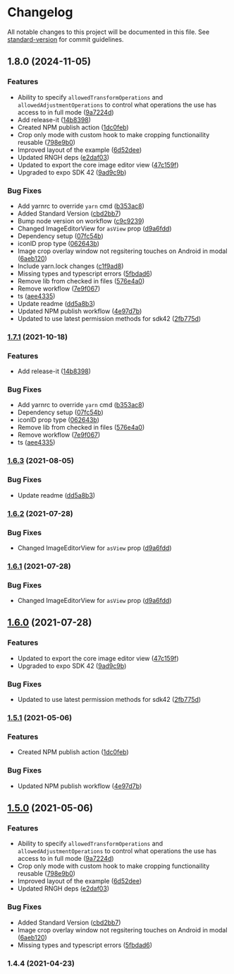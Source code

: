 # Changelog

All notable changes to this project will be documented in this file. See [standard-version](https://github.com/conventional-changelog/standard-version) for commit guidelines.

## 1.8.0 (2024-11-05)


### Features

* Ability to specify `allowedTransformOperations` and `allowedAdjustmentOperations` to control what operations the use has access to in full mode ([9a7224d](https://github.com/IliasseWahbi/expo-image-crop-editor/commit/9a7224d4df3b67fb485532f2cef6212f933e5ad5))
* Add release-it ([14b8398](https://github.com/IliasseWahbi/expo-image-crop-editor/commit/14b839857c1af155939b1f4719afa943119ad47f))
* Created NPM publish action ([1dc0feb](https://github.com/IliasseWahbi/expo-image-crop-editor/commit/1dc0febdd4a66d09eef17b2c605a8756d4e3db96))
* Crop only mode with custom hook to make cropping functionaility reusable ([798e9b0](https://github.com/IliasseWahbi/expo-image-crop-editor/commit/798e9b02d9ccfce4af216233a5a0db6d26529b10))
* Improved layout of the example ([6d52dee](https://github.com/IliasseWahbi/expo-image-crop-editor/commit/6d52dee99eb4de2e5c922e3aed2b76bd5501b703))
* Updated RNGH deps ([e2daf03](https://github.com/IliasseWahbi/expo-image-crop-editor/commit/e2daf031975bacac51dd7bef4f640e90557123db))
* Updated to export the core image editor view ([47c159f](https://github.com/IliasseWahbi/expo-image-crop-editor/commit/47c159fa973da0e4fddbe470b3c911ccd3d59fb8))
* Upgraded to expo SDK 42 ([9ad9c9b](https://github.com/IliasseWahbi/expo-image-crop-editor/commit/9ad9c9b6c0112134cc253b85752e4b9c77134820))


### Bug Fixes

* Add yarnrc to override `yarn` cmd ([b353ac8](https://github.com/IliasseWahbi/expo-image-crop-editor/commit/b353ac8fab8ddd37f76d914ccba72d44eeed5fc8))
* Added Standard Version ([cbd2bb7](https://github.com/IliasseWahbi/expo-image-crop-editor/commit/cbd2bb7d0bfdc797946f0230545110de3f078afd))
* Bump node version on workflow ([c9c9239](https://github.com/IliasseWahbi/expo-image-crop-editor/commit/c9c92390d9465d17cec71c9ee07a3edfec19fb73))
* Changed ImageEditorView for `asView` prop ([d9a6fdd](https://github.com/IliasseWahbi/expo-image-crop-editor/commit/d9a6fdd600f1cadc98baf4f29d2a56a84d8f15ed))
* Dependency setup ([07fc54b](https://github.com/IliasseWahbi/expo-image-crop-editor/commit/07fc54b150f34b07a1d7699ab0ca5513087ecf70))
* iconID prop type ([062643b](https://github.com/IliasseWahbi/expo-image-crop-editor/commit/062643bb72fbabed555d3c3933f5681a03a50296))
* Image crop overlay window not regsitering touches on Android in modal ([6aeb120](https://github.com/IliasseWahbi/expo-image-crop-editor/commit/6aeb1201923ad00116e3672f8834d6042a4d66be))
* Include yarn.lock changes ([c1f9ad8](https://github.com/IliasseWahbi/expo-image-crop-editor/commit/c1f9ad8c6aa517ae180ad9f666ebab1427d92304))
* Missing types and typescript errors ([5fbdad6](https://github.com/IliasseWahbi/expo-image-crop-editor/commit/5fbdad6948460e2ddfa988ca73cfa93d77d8d1bf))
* Remove lib from checked in files ([576e4a0](https://github.com/IliasseWahbi/expo-image-crop-editor/commit/576e4a097577a28535b9acaa3fd13e5b7cac66a4))
* Remove workflow ([7e9f067](https://github.com/IliasseWahbi/expo-image-crop-editor/commit/7e9f0675f6316f47b34f1dd1528b897c7520858c))
* ts ([aee4335](https://github.com/IliasseWahbi/expo-image-crop-editor/commit/aee4335c2e100ca3e9b6f1a05c45e45422c6fbf6))
* Update readme ([dd5a8b3](https://github.com/IliasseWahbi/expo-image-crop-editor/commit/dd5a8b3388c1dfbaf7b904f42e8701a871ecd997))
* Updated NPM publish workflow ([4e97d7b](https://github.com/IliasseWahbi/expo-image-crop-editor/commit/4e97d7b426f7232776798ea2259179396f813eae))
* Updated to use latest permission methods for sdk42 ([2fb775d](https://github.com/IliasseWahbi/expo-image-crop-editor/commit/2fb775dc0ae241c104c8387d6f156ca2ccf482b1))

### [1.7.1](https://github.com/thomas-coldwell/expo-image-editor/compare/v1.7.0...v1.7.1) (2021-10-18)


### Features

* Add release-it ([14b8398](https://github.com/thomas-coldwell/expo-image-editor/commit/14b839857c1af155939b1f4719afa943119ad47f))


### Bug Fixes

* Add yarnrc to override `yarn` cmd ([b353ac8](https://github.com/thomas-coldwell/expo-image-editor/commit/b353ac8fab8ddd37f76d914ccba72d44eeed5fc8))
* Dependency setup ([07fc54b](https://github.com/thomas-coldwell/expo-image-editor/commit/07fc54b150f34b07a1d7699ab0ca5513087ecf70))
* iconID prop type ([062643b](https://github.com/thomas-coldwell/expo-image-editor/commit/062643bb72fbabed555d3c3933f5681a03a50296))
* Remove lib from checked in files ([576e4a0](https://github.com/thomas-coldwell/expo-image-editor/commit/576e4a097577a28535b9acaa3fd13e5b7cac66a4))
* Remove workflow ([7e9f067](https://github.com/thomas-coldwell/expo-image-editor/commit/7e9f0675f6316f47b34f1dd1528b897c7520858c))
* ts ([aee4335](https://github.com/thomas-coldwell/expo-image-editor/commit/aee4335c2e100ca3e9b6f1a05c45e45422c6fbf6))

### [1.6.3](https://github.com/thomas-coldwell/expo-image-editor/compare/v1.6.2...v1.6.3) (2021-08-05)


### Bug Fixes

* Update readme ([dd5a8b3](https://github.com/thomas-coldwell/expo-image-editor/commit/dd5a8b3388c1dfbaf7b904f42e8701a871ecd997))

### [1.6.2](https://github.com/thomas-coldwell/expo-image-editor/compare/v1.6.0...v1.6.2) (2021-07-28)


### Bug Fixes

* Changed ImageEditorView for `asView` prop ([d9a6fdd](https://github.com/thomas-coldwell/expo-image-editor/commit/d9a6fdd600f1cadc98baf4f29d2a56a84d8f15ed))

### [1.6.1](https://github.com/thomas-coldwell/expo-image-editor/compare/v1.6.0...v1.6.1) (2021-07-28)


### Bug Fixes

* Changed ImageEditorView for `asView` prop ([d9a6fdd](https://github.com/thomas-coldwell/expo-image-editor/commit/d9a6fdd600f1cadc98baf4f29d2a56a84d8f15ed))

## [1.6.0](https://github.com/thomas-coldwell/expo-image-editor/compare/v1.5.1...v1.6.0) (2021-07-28)


### Features

* Updated to export the core image editor view ([47c159f](https://github.com/thomas-coldwell/expo-image-editor/commit/47c159fa973da0e4fddbe470b3c911ccd3d59fb8))
* Upgraded to expo SDK 42 ([9ad9c9b](https://github.com/thomas-coldwell/expo-image-editor/commit/9ad9c9b6c0112134cc253b85752e4b9c77134820))


### Bug Fixes

* Updated to use latest permission methods for sdk42 ([2fb775d](https://github.com/thomas-coldwell/expo-image-editor/commit/2fb775dc0ae241c104c8387d6f156ca2ccf482b1))

### [1.5.1](https://github.com/thomas-coldwell/expo-image-editor/compare/v1.5.0...v1.5.1) (2021-05-06)


### Features

* Created NPM publish action ([1dc0feb](https://github.com/thomas-coldwell/expo-image-editor/commit/1dc0febdd4a66d09eef17b2c605a8756d4e3db96))


### Bug Fixes

* Updated NPM publish workflow ([4e97d7b](https://github.com/thomas-coldwell/expo-image-editor/commit/4e97d7b426f7232776798ea2259179396f813eae))

## [1.5.0](https://github.com/thomas-coldwell/expo-image-editor/compare/v1.4.4...v1.5.0) (2021-05-06)


### Features

* Ability to specify `allowedTransformOperations` and `allowedAdjustmentOperations` to control what operations the use has access to in full mode ([9a7224d](https://github.com/thomas-coldwell/expo-image-editor/commit/9a7224d4df3b67fb485532f2cef6212f933e5ad5))
* Crop only mode with custom hook to make cropping functionaility reusable ([798e9b0](https://github.com/thomas-coldwell/expo-image-editor/commit/798e9b02d9ccfce4af216233a5a0db6d26529b10))
* Improved layout of the example ([6d52dee](https://github.com/thomas-coldwell/expo-image-editor/commit/6d52dee99eb4de2e5c922e3aed2b76bd5501b703))
* Updated RNGH deps ([e2daf03](https://github.com/thomas-coldwell/expo-image-editor/commit/e2daf031975bacac51dd7bef4f640e90557123db))


### Bug Fixes

* Added Standard Version ([cbd2bb7](https://github.com/thomas-coldwell/expo-image-editor/commit/cbd2bb7d0bfdc797946f0230545110de3f078afd))
* Image crop overlay window not regsitering touches on Android in modal ([6aeb120](https://github.com/thomas-coldwell/expo-image-editor/commit/6aeb1201923ad00116e3672f8834d6042a4d66be))
* Missing types and typescript errors ([5fbdad6](https://github.com/thomas-coldwell/expo-image-editor/commit/5fbdad6948460e2ddfa988ca73cfa93d77d8d1bf))

### 1.4.4 (2021-04-23)
